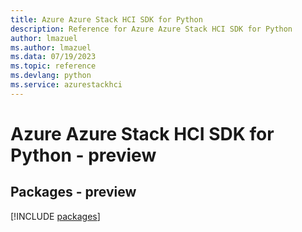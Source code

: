 ```yaml
---
title: Azure Azure Stack HCI SDK for Python
description: Reference for Azure Azure Stack HCI SDK for Python
author: lmazuel
ms.author: lmazuel
ms.data: 07/19/2023
ms.topic: reference
ms.devlang: python
ms.service: azurestackhci
---
```

# Azure Azure Stack HCI SDK for Python - preview
## Packages - preview
[!INCLUDE [packages](azure-stack-hci-index.md)]